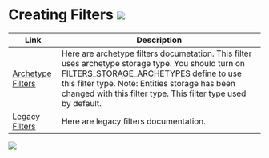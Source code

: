 # Creating Filters [![](Logo-Tiny.png)](/../../#glossary)

| Link | Description |
| ------ | ----- |
| [Archetype Filters](CreatingFilters-Archetypes.md) | Here are archetype filters documetation. This filter uses archetype storage type. You should turn on FILTERS_STORAGE_ARCHETYPES define to use this filter type. Note: Entities storage has been changed with this filter type. This filter type used by default. |
| [Legacy Filters](CreatingFilters-Default.md) | Here are legacy filters documentation. |

[![](Footer.png)](/../../#glossary)
